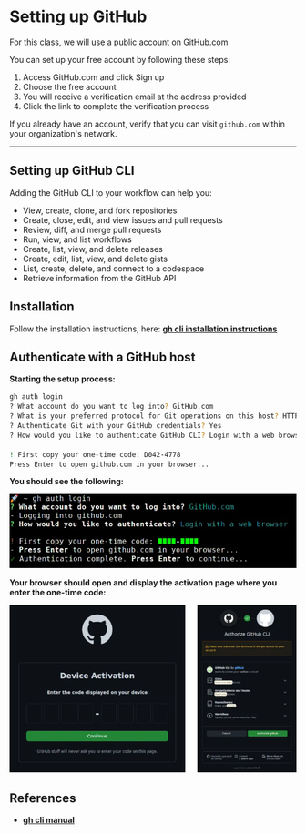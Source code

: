 # Setting up GitHub

For this class, we will use a public account on GitHub.com

You can set up your free account by following these steps:

1. Access GitHub.com and click Sign up
1. Choose the free account
1. You will receive a verification email at the address provided
1. Click the link to complete the verification process

If you already have an account, verify that you can visit `github.com` within your organization's network.

---

## Setting up GitHub CLI

Adding the GitHub CLI to your workflow can help you:
- View, create, clone, and fork repositories
- Create, close, edit, and view issues and pull requests
- Review, diff, and merge pull requests
- Run, view, and list workflows
- Create, list, view, and delete releases
- Create, edit, list, view, and delete gists
- List, create, delete, and connect to a codespace
- Retrieve information from the GitHub API

## Installation

Follow the installation instructions, here: [**gh cli installation instructions**](https://github.com/cli/cli#installation) 

## Authenticate with a GitHub host

**Starting the setup process:**

```sh
gh auth login
? What account do you want to log into? GitHub.com
? What is your preferred protocol for Git operations on this host? HTTPS
? Authenticate Git with your GitHub credentials? Yes
? How would you like to authenticate GitHub CLI? Login with a web browser

! First copy your one-time code: D042-4778
Press Enter to open github.com in your browser...
```

**You should see the following:**

![Alt text](../../../img/image-6.png ':size=500')

**Your browser should open and display the activation page where you enter the one-time code:**

![Alt text](../../../img/image-5.png ':size=500')

## References
* [**gh cli manual**](https://cli.github.com/manual/)
